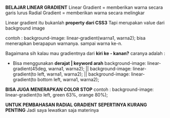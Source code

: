 **BELAJAR LINEAR GRADIENT** 
Linear Gradient = memberikan warna secara garis lurus
Radial Gradient = memberikan warna secara melingkar

Linear gradient itu bukanlah **property dari CSS3**
Tapi merupakan value dari background image

contoh : background-image: linear-gradient(warna1, warna2);
bisa menerapkan berapapun warnanya. sampai warna ke-n.

Bagaimana sih kalau mau gradientnya dari **kiri ke - kanan?**
caranya adalah :

- Bisa menggunakan **derajat | keyword arah**
background-image: linear-gradient(45deg, warna1, warna2);
|| background-image: linear-gradient(to left, warna1, warna2);
|| background-image: linear-gradient(to bottom left, warna1, warna2);

**BISA JUGA MENERAPKAN COLOR STOP**
contoh : background-image: linear-gradient(to left, green 63%, orange 80%);

**UNTUK PEMBAHASAN RADIAL GRADIENT SEPERTINYA KURANG PENTING**
Jadi saya lewatkan saja materinya



